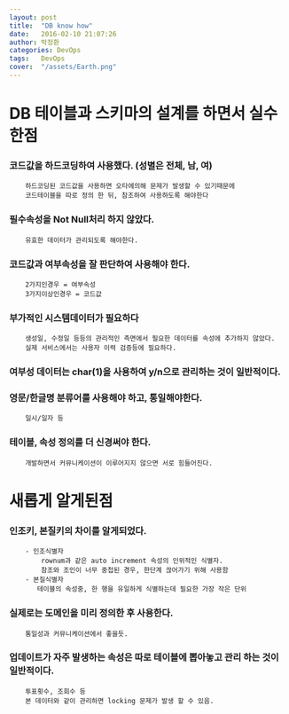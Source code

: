 ```yaml
---
layout: post
title:  "DB know how"
date:   2016-02-10 21:07:26
author: 박정환
categories: DevOps
tags:	DevOps
cover:  "/assets/Earth.png"
---
```

# DB 테이블과 스키마의 설계를 하면서 실수한점

### 코드값을 하드코딩하여 사용했다. (성별은 전체, 남, 여)
        하드코딩된 코드값을 사용하면 오타에의해 문제가 발생할 수 있기때문에
        코드테이블을 따로 정의 한 뒤, 참조하여 사용하도록 해야한다

### 필수속성을 Not Null처리 하지 않았다.
		유효한 데이터가 관리되도록 해야한다.

### 코드값과 여부속성을 잘 판단하여 사용해야 한다.
        2가지인경우 = 여부속성
        3가지이상인경우 = 코드값

### 부가적인 시스템데이터가 필요하다
		생성일, 수정일 등등의 관리적인 측면에서 필요한 데이터를 속성에 추가하지 않았다.
		실제 서비스에서는 사용자 이력 검증등에 필요하다.

### 여부성 데이터는 char(1)을 사용하여 y/n으로 관리하는 것이 일반적이다.


### 영문/한글명 분류어를 사용해야 하고, 통일해야한다.
		일시/일자 등

### 테이블, 속성 정의를 더 신경써야 한다.
		개발하면서 커뮤니케이션이 이루어지지 않으면 서로 힘들어진다.

# 새롭게 알게된점

### 인조키, 본질키의 차이를 알게되었다.
        - 인조식별자
            rownum과 같은 auto increment 속성의 인위적인 식별자.
            참조와 조인이 너무 중첩된 경우, 한단계 끊어가기 위해 사용함
        - 본질식별자
           테이블의 속성중, 한 행을 유일하게 식별하는데 필요한 가장 작은 단위

### 실제로는 도메인을 미리 정의한 후 사용한다.
		통일성과 커뮤니케이션에서 좋을듯.

### 업데이트가 자주 발생하는 속성은 따로 테이블에 뽑아놓고 관리 하는 것이 일반적이다.
		투표횟수, 조회수 등
		본 데이터와 같이 관리하면 locking 문제가 발생 할 수 있음.

